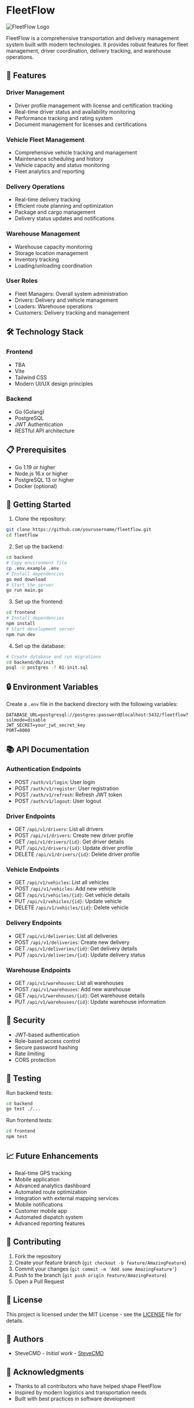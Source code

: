 # FleetFlow

![FleetFlow Logo](assets/logo.svg)

FleetFlow is a comprehensive transportation and delivery management system built with modern technologies. It provides robust features for fleet management, driver coordination, delivery tracking, and warehouse operations.

## 🚀 Features

### Driver Management
- Driver profile management with license and certification tracking
- Real-time driver status and availability monitoring
- Performance tracking and rating system
- Document management for licenses and certifications

### Vehicle Fleet Management
- Comprehensive vehicle tracking and management
- Maintenance scheduling and history
- Vehicle capacity and status monitoring
- Fleet analytics and reporting

### Delivery Operations
- Real-time delivery tracking
- Efficient route planning and optimization
- Package and cargo management
- Delivery status updates and notifications

### Warehouse Management
- Warehouse capacity monitoring
- Storage location management
- Inventory tracking
- Loading/unloading coordination

### User Roles
- Fleet Managers: Overall system administration
- Drivers: Delivery and vehicle management
- Loaders: Warehouse operations
- Customers: Delivery tracking and management

## 🛠 Technology Stack

### Frontend
- TBA
- Vite
- Tailwind CSS
- Modern UI/UX design principles

### Backend
- Go (Golang)
- PostgreSQL
- JWT Authentication
- RESTful API architecture

## 📋 Prerequisites

- Go 1.19 or higher
- Node.js 16.x or higher
- PostgreSQL 13 or higher
- Docker (optional)

## 🚀 Getting Started

1. Clone the repository:
```bash
git clone https://github.com/yourusername/fleetflow.git
cd fleetflow
```

2. Set up the backend:
```bash
cd backend
# Copy environment file
cp .env.example .env
# Install dependencies
go mod download
# Start the server
go run main.go
```

3. Set up the frontend:
```bash
cd frontend
# Install dependencies
npm install
# Start development server
npm run dev
```

4. Set up the database:
```bash
# Create database and run migrations
cd backend/db/init
psql -U postgres -f 01-init.sql
```

## 🔒 Environment Variables

Create a `.env` file in the backend directory with the following variables:

```env
DATABASE_URL=postgresql://postgres:password@localhost:5432/fleetflow?sslmode=disable
JWT_SECRET=your_jwt_secret_key
PORT=8000
```

## 📚 API Documentation

### Authentication Endpoints
- POST `/auth/v1/login`: User login
- POST `/auth/v1/register`: User registration
- POST `/auth/v1/refresh`: Refresh JWT token
- POST `/auth/v1/logout`: User logout

### Driver Endpoints
- GET `/api/v1/drivers`: List all drivers
- POST `/api/v1/drivers`: Create new driver profile
- GET `/api/v1/drivers/{id}`: Get driver details
- PUT `/api/v1/drivers/{id}`: Update driver profile
- DELETE `/api/v1/drivers/{id}`: Delete driver profile

### Vehicle Endpoints
- GET `/api/v1/vehicles`: List all vehicles
- POST `/api/v1/vehicles`: Add new vehicle
- GET `/api/v1/vehicles/{id}`: Get vehicle details
- PUT `/api/v1/vehicles/{id}`: Update vehicle
- DELETE `/api/v1/vehicles/{id}`: Delete vehicle

### Delivery Endpoints
- GET `/api/v1/deliveries`: List all deliveries
- POST `/api/v1/deliveries`: Create new delivery
- GET `/api/v1/deliveries/{id}`: Get delivery details
- PUT `/api/v1/deliveries/{id}`: Update delivery status

### Warehouse Endpoints
- GET `/api/v1/warehouses`: List all warehouses
- POST `/api/v1/warehouses`: Add new warehouse
- GET `/api/v1/warehouses/{id}`: Get warehouse details
- PUT `/api/v1/warehouses/{id}`: Update warehouse information

## 🔐 Security

- JWT-based authentication
- Role-based access control
- Secure password hashing
- Rate limiting
- CORS protection

## 🧪 Testing

Run backend tests:
```bash
cd backend
go test ./...
```

Run frontend tests:
```bash
cd frontend
npm test
```

## 📈 Future Enhancements

- Real-time GPS tracking
- Mobile application
- Advanced analytics dashboard
- Automated route optimization
- Integration with external mapping services
- Mobile notifications
- Customer mobile app
- Automated dispatch system
- Advanced reporting features

## 🤝 Contributing

1. Fork the repository
2. Create your feature branch (`git checkout -b feature/AmazingFeature`)
3. Commit your changes (`git commit -m 'Add some AmazingFeature'`)
4. Push to the branch (`git push origin feature/AmazingFeature`)
5. Open a Pull Request

## 📝 License

This project is licensed under the MIT License - see the [LICENSE](LICENSE) file for details.

## 👥 Authors

- SteveCMD - *Initial work* - [SteveCMD](https://github.com/stevecmd)

## 🙏 Acknowledgments

- Thanks to all contributors who have helped shape FleetFlow
- Inspired by modern logistics and transportation needs
- Built with best practices in software development
